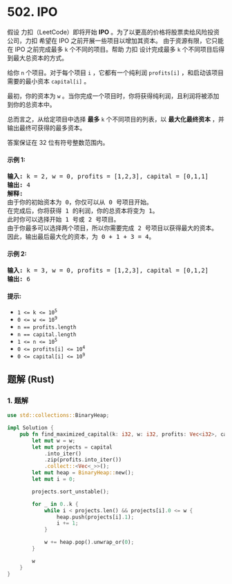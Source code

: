 # 502. IPO
假设 力扣（LeetCode）即将开始 **IPO** 。为了以更高的价格将股票卖给风险投资公司，力扣 希望在 IPO 之前开展一些项目以增加其资本。 由于资源有限，它只能在 IPO 之前完成最多 `k` 个不同的项目。帮助 力扣 设计完成最多 `k` 个不同项目后得到最大总资本的方式。

给你 `n` 个项目。对于每个项目 `i` ，它都有一个纯利润 `profits[i]` ，和启动该项目需要的最小资本 `capital[i]` 。

最初，你的资本为 `w` 。当你完成一个项目时，你将获得纯利润，且利润将被添加到你的总资本中。

总而言之，从给定项目中选择 **最多** `k` 个不同项目的列表，以 **最大化最终资本** ，并输出最终可获得的最多资本。

答案保证在 32 位有符号整数范围内。

#### 示例 1:
<pre>
<strong>输入:</strong> k = 2, w = 0, profits = [1,2,3], capital = [0,1,1]
<strong>输出:</strong> 4
<strong>解释:</strong>
由于你的初始资本为 0，你仅可以从 0 号项目开始。
在完成后，你将获得 1 的利润，你的总资本将变为 1。
此时你可以选择开始 1 号或 2 号项目。
由于你最多可以选择两个项目，所以你需要完成 2 号项目以获得最大的资本。
因此，输出最后最大化的资本，为 0 + 1 + 3 = 4。
</pre>

#### 示例 2:
<pre>
<strong>输入:</strong> k = 3, w = 0, profits = [1,2,3], capital = [0,1,2]
<strong>输出:</strong> 6
</pre>

#### 提示:
* <code>1 <= k <= 10<sup>5</sup></code>
* <code>0 <= w <= 10<sup>9</sup></code>
* `n == profits.length`
* `n == capital.length`
* <code>1 <= n <= 10<sup>5</sup></code>
* <code>0 <= profits[i] <= 10<sup>4</sup></code>
* <code>0 <= capital[i] <= 10<sup>9</sup></code>

## 题解 (Rust)

### 1. 题解
```Rust
use std::collections::BinaryHeap;

impl Solution {
    pub fn find_maximized_capital(k: i32, w: i32, profits: Vec<i32>, capital: Vec<i32>) -> i32 {
        let mut w = w;
        let mut projects = capital
            .into_iter()
            .zip(profits.into_iter())
            .collect::<Vec<_>>();
        let mut heap = BinaryHeap::new();
        let mut i = 0;

        projects.sort_unstable();

        for _ in 0..k {
            while i < projects.len() && projects[i].0 <= w {
                heap.push(projects[i].1);
                i += 1;
            }

            w += heap.pop().unwrap_or(0);
        }

        w
    }
}
```
